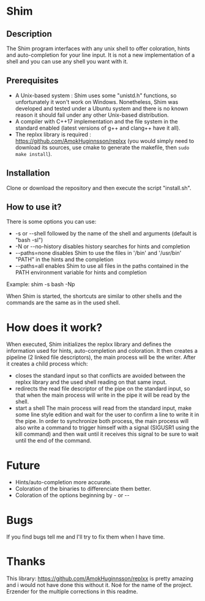 # Shim
## Description
The Shim program interfaces with any unix shell to offer coloration, hints and auto-completion for your line input. It is not a new implementation of a shell and you can use any shell you want with it.

## Prerequisites
* A Unix-based system : Shim uses some "unistd.h" functions, so unfortunately it won't work on Windows. Nonetheless, Shim was developed and tested under a Ubuntu system and there is no known reason it should fail under any other Unix-based distribution.
* A compiler with C++17 implementation and the file system in the standard enabled (latest versions of g++ and clang++ have it all).
* The replxx library is required : https://github.com/AmokHuginnsson/replxx (you would simply need to download its sources, use cmake to generate the makefile, then `sudo make install`).

## Installation
Clone or download the repository and then execute the script "install.sh".

## How to use it?
There is some options you can use:
- -s or --shell followed by the name of the shell and arguments (default is "bash -sl")
- -N or --no-history disables history searches for hints and completion
- --paths=none disables Shim to use the files in '/bin' and '/usr/bin' "PATH" in the hints and the completion
-  --paths=all enables Shim to use all files in the paths contained in the PATH environment variable for hints and completion

Example:
shim -s bash -Np

When Shim is started, the shortcuts are similar to other shells and the commands are the same as in the used shell.

# How does it work?
When executed, Shim initializes the replxx library and defines the information used for hints, auto-completion and coloration. It then creates a pipeline (2 linked file descriptors), the main process will be the writer. After it creates a child process which:
- closes the standard input so that conflicts are avoided between the replxx library and the used shell reading on that same input.
- redirects the read file descriptor of the pipe on the standard input, so that when the main process will write in the pipe it will be read by the shell.
- start a shell
The main process will read from the standard input, make some line style edition and wait for the user to confirm a line to write it in the pipe. In order to synchronize both process, the main process will also write a command to trigger himself with a signal (SIGUSR1 using the kill command) and then wait until it receives this signal to be sure to wait until the end of the command.

# Future
- Hints/auto-completion more accurate.
- Coloration of the binaries to differenciate them better.
- Coloration of the options beginning by - or --

# Bugs
If you find bugs tell me and I'll try to fix them when I have time.

# Thanks
This library: https://github.com/AmokHuginnsson/replxx is pretty amazing and i would not have done this without it.
Noé for the name of the project.
Erzender for the multiple corrections in this readme.

